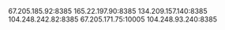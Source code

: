 67.205.185.92:8385
165.22.197.90:8385
134.209.157.140:8385
104.248.242.82:8385
67.205.171.75:10005
104.248.93.240:8385
